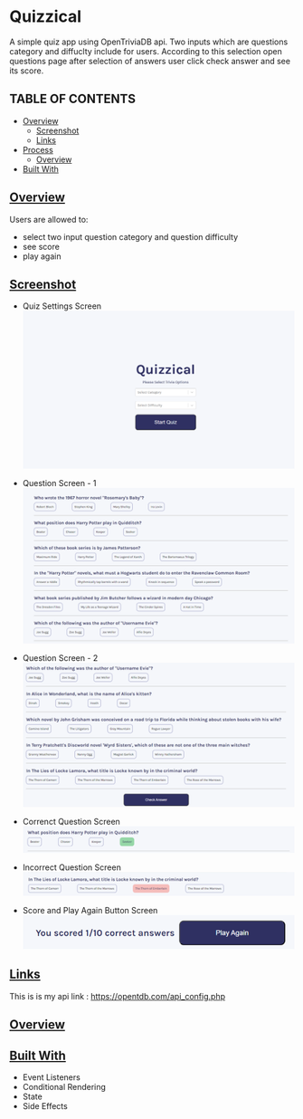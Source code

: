 # Quizzical

A simple quiz app using OpenTriviaDB api. Two inputs which are questions category and diffuclty include for users. According to this selection open questions page after selection of answers user click check answer
and see its score.

## TABLE OF CONTENTS

- [Overview](#overview)
  - [Screenshot](#screenshot)
  - [Links](#links)
- [Process](#process)
  - [Overview](#process-overview)
- [Built With](#built-with)

## [Overview](#overview)

Users are allowed to:

- select two input question category and question difficulty
- see score
- play again

## [Screenshot](#screenshot)

- Quiz Settings Screen
  ![Quiz selection screen](image.png)

- Question Screen - 1
  ![Questions screen - 1](image-1.png)

- Question Screen - 2
  ![Question screen - 2l](image-2.png)

- Correnct Question Screen
  ![Correct question screen](image-3.png)

- Incorrect Question Screen
  ![Incorrect question screen](image-4.png)

- Score and Play Again Button Screen
  ![Score and play again btn screen](image-5.png)

## [Links](#links)

This is is my api link :
https://opentdb.com/api_config.php

## [Overview](#process-overview)

## [Built With](#built-with)

- Event Listeners
- Conditional Rendering
- State
- Side Effects

